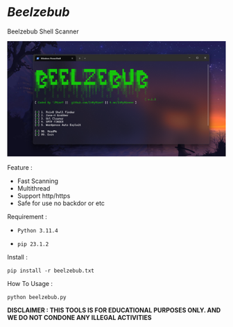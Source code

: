 # _Beelzebub_
Beelzebub Shell Scanner

<img src="https://raw.githubusercontent.com/InMyMine7/Beelzebub/main/beel.png">

Feature : 
- Fast Scanning
- Multithread
- Support http/https
- Safe for use no backdor or etc

Requirement :

- `Python 3.11.4`

- `pip 23.1.2`

Install :

```
pip install -r beelzebub.txt
```
How To Usage :

```
python beelzebub.py
```

**DISCLAIMER : THIS TOOLS IS FOR EDUCATIONAL PURPOSES ONLY. 
AND WE DO NOT CONDONE ANY ILLEGAL ACTIVITIES**
